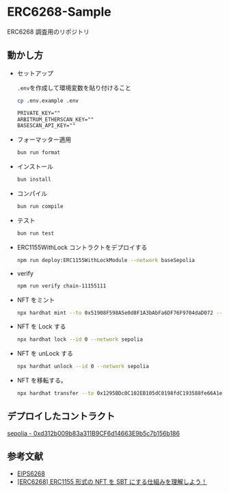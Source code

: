 # ERC6268-Sample

ERC6268 調査用のリポジトリ

## 動かし方

- セットアップ

  `.env`を作成して環境変数を貼り付けること

  ```bash
  cp .env.example .env
  ```

  ```txt
  PRIVATE_KEY=""
  ARBITRUM_ETHERSCAN_KEY=""
  BASESCAN_API_KEY=""
  ```

- フォーマッター適用

  ```bash
  bun run format
  ```

- インストール

  ```bash
  bun install
  ```

- コンパイル

  ```bash
  bun run compile
  ```

- テスト

  ```bash
  bun run test
  ```

- ERC1155WithLock コントラクトをデプロイする

  ```bash
  npm run deploy:ERC1155WithLockModule --network baseSepolia
  ```

- verify

  ```bash
  npm run verify chain-11155111
  ```

- NFT をミント

  ```bash
  npx hardhat mint --to 0x51908F598A5e0d8F1A3bAbFa6DF76F9704daD072 --id 0 --amount 1 --uri https://chocolate-nice-gazelle-823.mypinata.cloud/ipfs/bafkreibqlgz36cado4gmjf5nfbrltkxuz5z2merrcd73caay7xhvtbapem --network sepolia
  ```

- NFT を Lock する

  ```bash
  npx hardhat lock --id 0 --network sepolia
  ```

- NFT を unLock する

  ```bash
  npx hardhat unlock --id 0 --network sepolia
  ```

- NFT を移転する。

  ```bash
  npx hardhat transfer --to 0x1295BDc0C102EB105dC0198fdC193588fe66A1e4 --id 0 --amount 1 --network sepolia
  ```

## デプロイしたコントラクト

[sepolia - 0xd312b009b83a311B9CF6d14663E9b5c7b156b186](https://sepolia.etherscan.io/address/0xd312b009b83a311B9CF6d14663E9b5c7b156b186#code)

## 参考文献

- [EIPS6268](https://eips.ethereum.org/EIPS/eip-6268)
- [[ERC6268] ERC1155 形式の NFT を SBT にする仕組みを理解しよう！](https://qiita.com/cardene/items/5ac107681eac3328258d)
